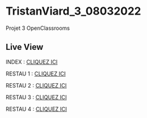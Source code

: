 # TristanViard_3_08032022
 

Projet 3 OpenClassrooms

## Live View


INDEX : [CLIQUEZ ICI](https://htmlpreview.github.io/?https://github.com/valdruide/TristanViard_3_08032022/blob/main/index.php)

RESTAU 1 : [CLIQUEZ ICI](https://htmlpreview.github.io/?https://github.com/valdruide/TristanViard_3_08032022/blob/main/la-palette-du-gout.php)

RESTAU 2 : [CLIQUEZ ICI](https://htmlpreview.github.io/?https://github.com/valdruide/TristanViard_3_08032022/blob/main/La-note-enchantee.php)

RESTAU 3 : [CLIQUEZ ICI](https://htmlpreview.github.io/?https://github.com/valdruide/TristanViard_3_08032022/blob/main/a-la-francaise.php)

RESTAU 4 : [CLIQUEZ ICI](https://htmlpreview.github.io/?https://github.com/valdruide/TristanViard_3_08032022/blob/main/le-delice-des-sens.php)

